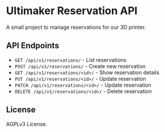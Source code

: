 # Ultimaker Reservation API

A small project to manage reservations for our 3D printer.

## API Endpoints

- `GET /api/v1/reservations/` - List reservations
- `POST /api/v1/reservations/` - Create new reservation
- `GET /api/v1/reservations/<id>/` - Show reservation details
- `PUT /api/v1/reservations/<id>/` - Update reservation
- `PATCH /api/v1/reservations/<id>/` - Update reservation
- `DELETE /api/v1/reservations/<id>/` - Delete reservation

## License

AGPLv3 License.
